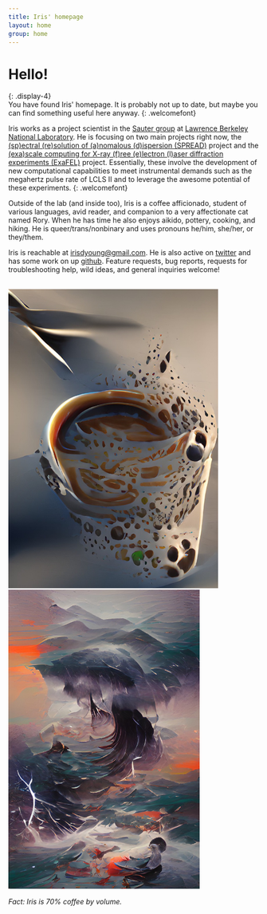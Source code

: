 ```yaml
---
title: Iris' homepage
layout: home
group: home
---
```


# Hello!
{: .display-4}
<br>
You have found Iris' homepage. It is probably not up to date, but maybe you can find something useful here anyway.
{: .welcomefont}

Iris works as a project scientist in the [Sauter group]() at [Lawrence Berkeley National Laboratory](). He is focusing on two main projects right now, the [(sp)ectral (re)solution of (a)nomalous (d)ispersion (SPREAD)]() project and the [(exa)scale computing for X-ray (f)ree (e)lectron (l)aser diffraction experiments (ExaFEL)]() project. Essentially, these involve the development of new computational capabilities to meet instrumental demands such as the megahertz pulse rate of LCLS II and to leverage the awesome potential of these experiments.
{: .welcomefont}

Outside of the lab (and inside too), Iris is a coffee afficionado, student of various languages, avid reader, and companion to a very affectionate cat named Rory. When he has time he also enjoys aikido, pottery, cooking, and hiking. He is queer/trans/nonbinary and uses pronouns he/him, she/her, or they/them.

Iris is reachable at [irisdyoung@gmail.com](mailto:irisdyoung@gmail.com). He is also active on [twitter](http://twitter.com/irisdyoung) and has some work on up [github](http://github.com/irisdyoung). Feature requests, bug reports, requests for troubleshooting help, wild ideas, and general inquiries welcome!

<br>

<div class="col-sm-7 col-md-8">
<img class="img-fluid" src="static/img/art/sci_coffee_art.jpeg" alt="science coffee art"; height="600">
</div>
<div class="col-sm-7 col-md-8">
<img class="img-fluid" src="static/img/art/heavy_rains_and_ocean_storms.jpeg" alt="stormy ocean art"; height="600">
</div>

_Fact: Iris is 70% coffee by volume._

